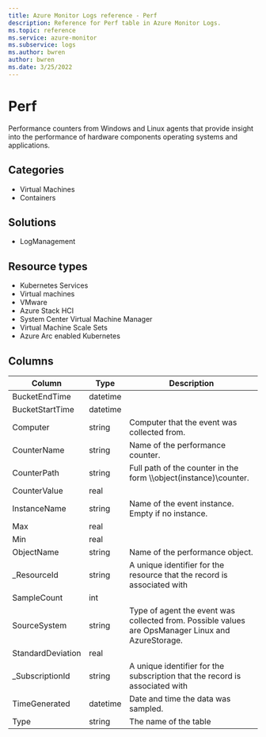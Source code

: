 ```yaml
---
title: Azure Monitor Logs reference - Perf
description: Reference for Perf table in Azure Monitor Logs.
ms.topic: reference
ms.service: azure-monitor
ms.subservice: logs
ms.author: bwren
author: bwren
ms.date: 3/25/2022
---
```


# Perf

 Performance counters from Windows and Linux agents that provide insight into the performance of hardware components operating systems and applications.

## Categories

- Virtual Machines
- Containers
## Solutions

- LogManagement
## Resource types

- Kubernetes Services
- Virtual machines
- VMware
- Azure Stack HCI
- System Center Virtual Machine Manager
- Virtual Machine Scale Sets
- Azure Arc enabled Kubernetes




## Columns

| Column | Type | Description |
| --- | --- | --- |
| BucketEndTime | datetime |  |
| BucketStartTime | datetime |  |
| Computer | string | Computer that the event was collected from. |
| CounterName | string | Name of the performance counter. |
| CounterPath | string | Full path of the counter in the form \\<Computer>\object(instance)\counter. |
| CounterValue | real |  |
| InstanceName | string | Name of the event instance. Empty if no instance. |
| Max | real |  |
| Min | real |  |
| ObjectName | string | Name of the performance object. |
| _ResourceId | string | A unique identifier for the resource that the record is associated with |
| SampleCount | int |  |
| SourceSystem | string | Type of agent the event was collected from. Possible values are OpsManager Linux and AzureStorage. |
| StandardDeviation | real |  |
| _SubscriptionId | string | A unique identifier for the subscription that the record is associated with |
| TimeGenerated | datetime | Date and time the data was sampled. |
| Type | string | The name of the table |
